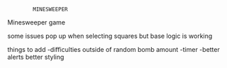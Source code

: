             MINESWEEPER

Minesweeper game

some issues pop up when selecting squares but base logic is working

things to add
-difficulties outside of random bomb amount
-timer
-better alerts
better styling
